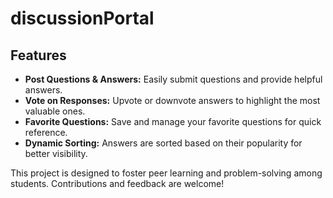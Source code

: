 # discussionPortal

## Features

- **Post Questions & Answers:** Easily submit questions and provide helpful answers.
- **Vote on Responses:** Upvote or downvote answers to highlight the most valuable ones.
- **Favorite Questions:** Save and manage your favorite questions for quick reference.
- **Dynamic Sorting:** Answers are sorted based on their popularity for better visibility.

This project is designed to foster peer learning and problem-solving among students. Contributions and feedback are welcome!
